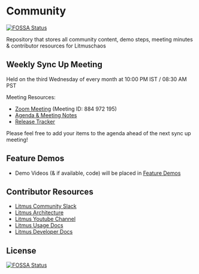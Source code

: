 # Community
[![FOSSA Status](https://app.fossa.io/api/projects/git%2Bgithub.com%2Flitmuschaos%2Fcommunity.svg?type=shield)](https://app.fossa.io/projects/git%2Bgithub.com%2Flitmuschaos%2Fcommunity?ref=badge_shield)

Repository that stores all community content, demo steps, meeting minutes &amp; contributor resources for Litmuschaos

## Weekly Sync Up Meeting

Held on the third Wednesday of every month at 10:00 PM IST / 08:30 AM PST 

Meeting Resources: 

- [Zoom Meeting](https://zoom.us/j/884972195) (Meeting ID: 884 972 195)
- [Agenda & Meeting Notes](https://hackmd.io/@YL6JTV4RS8uYhAnI8ya2_g/Litmus-Community-Sync-Up-Meeting-Notes/)
- [Release Tracker](https://github.com/litmuschaos/litmus/projects)

Please feel free to add your items to the agenda ahead of the next sync up meeting! 

## Feature Demos  

- Demo Videos (& if available, code) will be placed in [Feature Demos](/feature-demos)

## Contributor Resources

- [Litmus Community Slack](https://app.slack.com/client/T09NY5SBT/CNXNB0ZTN)
- [Litmus Architecture](https://docs.litmuschaos.io/docs/architecture/)
- [Litmus Youtube Channel](https://www.youtube.com/channel/UCa57PMqmz_j0wnteRa9nCaw)
- [Litmus Usage Docs](https://docs.litmuschaos.io/docs/getstarted/)
- [Litmus Developer Docs](https://docs.litmuschaos.io/docs/devguide/)


## License
[![FOSSA Status](https://app.fossa.io/api/projects/git%2Bgithub.com%2Flitmuschaos%2Fcommunity.svg?type=large)](https://app.fossa.io/projects/git%2Bgithub.com%2Flitmuschaos%2Fcommunity?ref=badge_large)